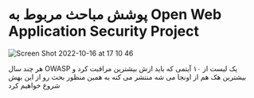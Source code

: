 # پوشش مباحث مربوط به Open Web Application Security Project


![Screen Shot 2022-10-16 at 17 10 46](https://user-images.githubusercontent.com/8413604/196038658-5cb36772-6955-432c-b4be-34e69dee86ab.png)

هر چند سال OWASP یک لیست از ۱۰ آیتمی که باید ازش بیشترین مراقبت کرد و بیشترین هک هم از اونجا می شه منتشر می کنه به همین منظور بحث رو از این بهش شروع خواهیم کرد
